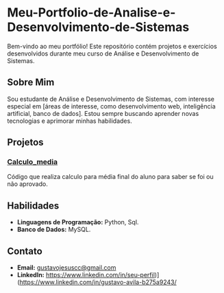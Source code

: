 # Meu-Portfolio-de-Analise-e-Desenvolvimento-de-Sistemas

Bem-vindo ao meu portfólio! Este repositório contém projetos e exercícios desenvolvidos durante meu curso de Análise e Desenvolvimento de Sistemas.

## Sobre Mim

Sou estudante de Análise e Desenvolvimento de Sistemas, com interesse especial em [áreas de interesse, como desenvolvimento web, inteligência artificial, banco de dados]. Estou sempre buscando aprender novas tecnologias e aprimorar minhas habilidades.

## Projetos
### [Calculo_media]([link_para_projeto_2](https://github.com/users/aavilaa/projects/2?pane=issue&itemId=78180130))
Código que realiza calculo para média final do aluno para saber se foi ou não aprovado.























## Habilidades

- **Linguagens de Programação:** Python, Sql.
- **Banco de Dados:** MySQL.


## Contato

- **Email:** gustavojesuscc@gmail.com
- **LinkedIn:** https://www.linkedin.com/in/seu-perfil)](https://www.linkedin.com/in/gustavo-avila-b275a9243/
